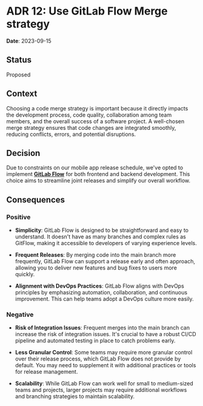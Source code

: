 # ADR 12: Use GitLab Flow Merge strategy

**Date**: 2023-09-15

## Status
Proposed 

## Context
Choosing a code merge strategy is important because it directly impacts the development process, code quality, collaboration among team members, and the overall success of a software project. A well-chosen merge strategy ensures that code changes are integrated smoothly, reducing conflicts, errors, and potential disruptions.

## Decision
Due to constraints on our mobile app release schedule, we've opted to implement **[GitLab Flow](development_viewpoint/README.md#gitlab-flow)** for both frontend and backend development. This choice aims to streamline joint releases and simplify our overall workflow.

## Consequences
 
### Positive
- **Simplicity**: GitLab Flow is designed to be straightforward and easy to understand. It doesn't have as many branches and complex rules as GitFlow, making it accessible to developers of varying experience levels.

- **Frequent Releases**: By merging code into the main branch more frequently, GitLab Flow can support a release early and often approach, allowing you to deliver new features and bug fixes to users more quickly.

- **Alignment with DevOps Practices**: GitLab Flow aligns with DevOps principles by emphasizing automation, collaboration, and continuous improvement. This can help teams adopt a DevOps culture more easily.

### Negative
- **Risk of Integration Issues**: Frequent merges into the main branch can increase the risk of integration issues. It's crucial to have a robust CI/CD pipeline and automated testing in place to catch problems early.

- **Less Granular Control**: Some teams may require more granular control over their release process, which GitLab Flow does not provide by default. You may need to supplement it with additional practices or tools for release management.

- **Scalability**: While GitLab Flow can work well for small to medium-sized teams and projects, larger projects may require additional workflows and branching strategies to maintain scalability.
